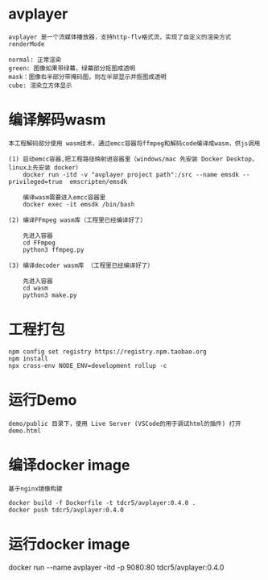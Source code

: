 # avplayer
    avplayer 是一个流媒体播放器，支持http-flv格式流，实现了自定义的渲染方式renderMode

    normal: 正常渲染
    green: 图像如果带绿幕，绿幕部分抠图成透明
    mask：图像右半部分带掩码图，则左半部显示并抠图成透明
    cube: 渲染立方体显示




# 编译解码wasm 
    本工程解码部分使用 wasm技术，通过emcc容器将ffmpeg和解码code编译成wasm，供js调用

    (1) 启动emcc容器,把工程路径映射进容器里（windows/mac 先安装 Docker Desktop， linux上先安装 docker）
        docker run -itd -v "avplayer project path":/src --name emsdk --privileged=true  emscripten/emsdk

        编译wasm需要进入emcc容器里
        docker exec -it emsdk /bin/bash

    (2) 编译FFmpeg wasm库（工程里已经编译好了）
        
        先进入容器
        cd FFmpeg
        python3 ffmpeg.py

    (3) 编译decoder wasm库 （工程里已经编译好了）   

        先进入容器
        cd wasm
        python3 make.py

# 工程打包
   
    npm config set registry https://registry.npm.taobao.org
    npm install
    npx cross-env NODE_ENV=development rollup -c 

# 运行Demo

    demo/public 目录下，使用 Live Server (VSCode的用于调试html的插件) 打开 demo.html


# 编译docker image

    基于nginx镜像构建

    docker build -f Dockerfile -t tdcr5/avplayer:0.4.0 .
    docker push tdcr5/avplayer:0.4.0



# 运行docker image

docker run --name avplayer -itd -p 9080:80 tdcr5/avplayer:0.4.0

